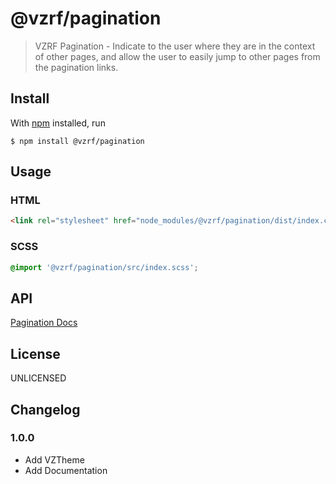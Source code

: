 # @vzrf/pagination

> VZRF Pagination - Indicate to the user where they are in the context of other pages, and allow the user to easily jump to other pages from the pagination links.

## Install

With [npm](https://npmjs.org/) installed, run

```
$ npm install @vzrf/pagination
```

## Usage

### HTML
```html
<link rel="stylesheet" href="node_modules/@vzrf/pagination/dist/index.css">
```

### SCSS
```scss
@import '@vzrf/pagination/src/index.scss';
```

## API
[Pagination Docs](https://vzrf-docs.cfappsawsnpeast.ebiz.verizon.com/ui-elements/pagination)

## License
UNLICENSED

## Changelog

### 1.0.0
* Add VZTheme
* Add Documentation

